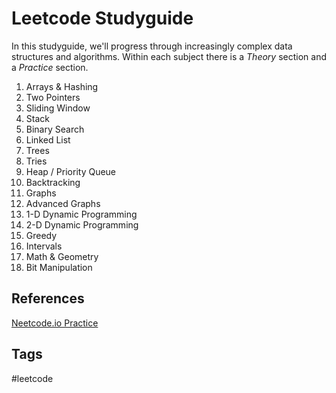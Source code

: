 # Leetcode Studyguide

In this studyguide, we'll progress through increasingly complex data structures and algorithms. Within each subject there is a *Theory* section and a *Practice* section.  

1. Arrays & Hashing
2. Two Pointers
3. Sliding Window
4. Stack
5. Binary Search
6. Linked List
7. Trees  
8. Tries  
9. Heap / Priority Queue
10. Backtracking
11. Graphs  
12. Advanced Graphs  
13. 1-D Dynamic Programming
14. 2-D Dynamic Programming  
15. Greedy  
16. Intervals  
17. Math & Geometry  
18. Bit Manipulation  

## References
[Neetcode.io Practice](https://neetcode.io/practice)

## Tags
#leetcode
